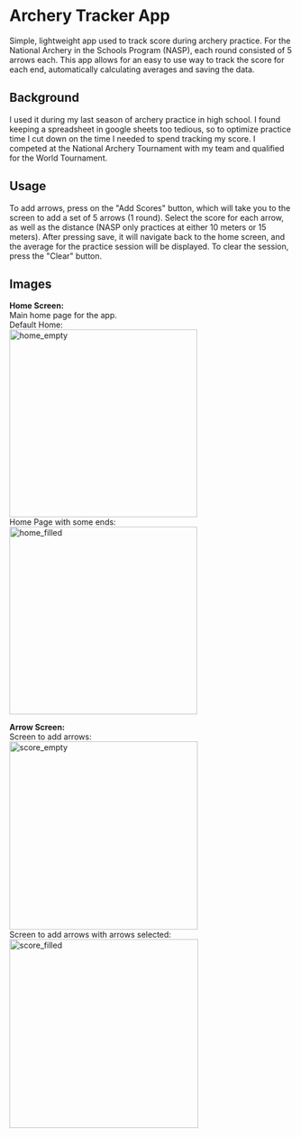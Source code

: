 # Archery Tracker App
<p> 
  Simple, lightweight app used to track score during archery practice. For the National Archery in the Schools Program (NASP), each round consisted of 5 arrows each. This app allows for an easy to use way to track the score for each end, automatically calculating averages and saving the data. 
</p>

## Background
<p>
  I used it during my last season of archery practice in high school. I found keeping a spreadsheet in google sheets too tedious, so to optimize practice time I cut down on the time I needed to spend tracking my score. I competed at the National Archery Tournament with my team and qualified for the World Tournament. 
</p>

## Usage
<p>
  To add arrows, press on the "Add Scores" button, which will take you to the screen to add a set of 5 arrows (1 round). Select the score for each arrow, as well as the distance (NASP only practices at either 10 meters or 15 meters). After pressing save, it will navigate back to the home screen, and the average for the practice session will be displayed. To clear the session, press the "Clear" button.
</p>

## Images

<b> Home Screen: </b> </br>
Main home page for the app. </br>
Default Home: </br>
<img width="333" alt="home_empty" src="https://github.com/evanlin23/Index-Maker/assets/113861384/ab749b1f-c53e-438e-b23d-6f9704f485c3"> 
</br>
Home Page with some ends: </br>
<img width="333" alt="home_filled" src="https://github.com/evanlin23/Index-Maker/assets/113861384/f3ddc968-afec-4abb-9882-9b302e00dc59">

<b> Arrow Screen: </b> </br>
Screen to add arrows: </br>
<img width="334" alt="score_empty" src="https://github.com/evanlin23/Index-Maker/assets/113861384/a0b76d14-24a6-4323-85bd-8df9f70d57e2">
</br>
Screen to add arrows with arrows selected: </br>
<img width="335" alt="score_filled" src="https://github.com/evanlin23/Index-Maker/assets/113861384/c49fbec3-39fe-4047-995f-121b9cae6e9f">
